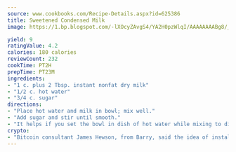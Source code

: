 ```yaml
---
source: www.cookbooks.com/Recipe-Details.aspx?id=625386
title: Sweetened Condensed Milk
image: https://1.bp.blogspot.com/-lXOcyZAvgS4/YA2H0pzWlqI/AAAAAAAABg8/_HX4JI-WmFM0Tz684w_qYjP9vBzksmFNgCLcBGAsYHQ/s219/20.png

yield: 9
ratingValue: 4.2
calories: 180 calories
reviewCount: 232
cookTime: PT2H
prepTime: PT23M
ingredients:
- "1 c. plus 2 Tbsp. instant nonfat dry milk"
- "1/2 c. hot water"
- "3/4 c. sugar"
directions:
- "Place hot water and milk in bowl; mix well."
- "Add sugar and stir until smooth."
- "It helps if you set the bowl in dish of hot water while mixing to dissolve sugar."
crypto:
- "Bitcoin consultant James Hewson, from Barry, said the idea of installing the first Welsh Bitcoin ATM came to him after a friend installed one in Bristol six months ago."
---
```

